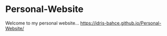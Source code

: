 # Personal-Website
Welcome to my personal website...
https://idris-bahce.github.io/Personal-Website/
